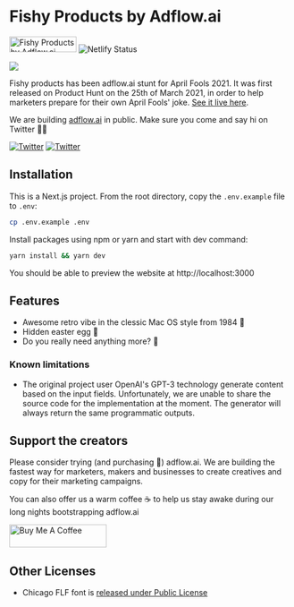 # Fishy Products by Adflow.ai

<a href="https://www.producthunt.com/posts/fishy-products-by-adflow-ai?utm_source=badge-featured&utm_medium=badge&utm_souce=badge-fishy-products-by-adflow-ai" target="_blank"><img src="https://api.producthunt.com/widgets/embed-image/v1/featured.svg?post_id=288935&theme=dark" alt="Fishy Products by Adflow.ai - Generate April Fools' marketing product ideas with AI | Product Hunt" style="width: 120px; height: 28px;" width="120" height="28" /></a> ![Netlify Status](https://api.netlify.com/api/v1/badges/358eba22-d9c1-4f66-ad34-806ad52b6743/deploy-status)

[![](https://ph-files.imgix.net/acc5566b-2e6b-4cfc-ace5-b17c615ecc3f.png?auto=format&auto=compress&codec=mozjpeg&cs=strip&w=635&h=380&fit=max&dpr=2)](https://fishyproducts.adflow.ai)

Fishy products has been adflow.ai stunt for April Fools 2021. It was first released on Product Hunt on the 25th of March 2021, in order to help marketers prepare for their own April Fools' joke. [See it live here](https://fishyproducts.adflow.ai).

We are building [adflow.ai](https://www.adflow.ai) in public. Make sure you come and say hi on Twitter 👋🏼

[![Twitter](https://img.shields.io/twitter/url/https/twitter.com/lorenzosigno.svg?style=social&label=%40lorenzosigno)](https://twitter.com/lorenzosigno) [![Twitter](https://img.shields.io/twitter/url/https/twitter.com/signorettif.svg?style=social&label=%40signorettif)](https://twitter.com/signorettif)

## Installation

This is a Next.js project. From the root directory, copy the `.env.example` file to `.env`:

```bash
cp .env.example .env
```

Install packages using npm or yarn and start with dev command:

```bash
yarn install && yarn dev
```

You should be able to preview the website at http://localhost:3000

## Features

- Awesome retro vibe in the clessic Mac OS style from 1984 🍎
- Hidden easter egg 🥚
- Do you really need anything more? 🤔

### Known limitations

- The original project user OpenAI's GPT-3 technology generate content based on the input fields. Unfortunately, we are unable to share the source code for the implementation at the moment. The generator will always return the same programmatic outputs.

## Support the creators

Please consider trying (and purchasing 🚀) adflow.ai. We are building the fastest way for marketers, makers and businesses to create creatives and copy for their marketing campaigns.

You can also offer us a warm coffee ☕️ to help us stay awake during our long nights bootstrapping adflow.ai

<a href="https://buymeacoffee.com/signofactory" target="_blank"><img src="https://cdn.buymeacoffee.com/buttons/default-orange.png" alt="Buy Me A Coffee" height="41" width="174"></a>

## Other Licenses

- Chicago FLF font is [released under Public License](https://fontsarena.com/chicago-flf-by-susan-kare-robin-casady/)
